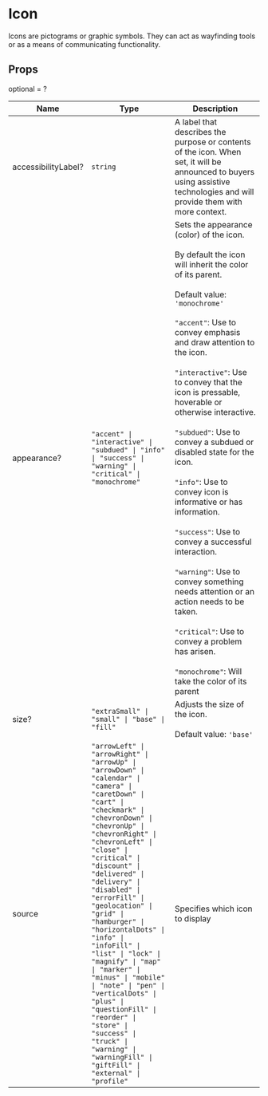 # Icon

Icons are pictograms or graphic symbols.
They can act as wayfinding tools or as a means of communicating functionality.

## Props
optional = ?

| Name | Type | Description |
| --- | --- | --- |
| accessibilityLabel? | <code>string</code> | A label that describes the purpose or contents of the icon. When set, it will be announced to buyers using assistive technologies and will provide them with more context.  |
| appearance? | <code>"accent" &#124; "interactive" &#124; "subdued" &#124; "info" &#124; "success" &#124; "warning" &#124; "critical" &#124; "monochrome"</code> | Sets the appearance (color) of the icon.<br /><br />By default the icon will inherit the color of its parent.<br /><br />Default value: <code>'monochrome'</code><br /><br /><code>"accent"</code>: Use to convey emphasis and draw attention to the icon.<br /><br /><code>"interactive"</code>: Use to convey that the icon is pressable, hoverable or otherwise interactive.<br /><br /><code>"subdued"</code>: Use to convey a subdued or disabled state for the icon.<br /><br /><code>"info"</code>: Use to convey icon is informative or has information.<br /><br /><code>"success"</code>: Use to convey a successful interaction.<br /><br /><code>"warning"</code>: Use to convey something needs attention or an action needs to be taken.<br /><br /><code>"critical"</code>: Use to convey a problem has arisen.<br /><br /><code>"monochrome"</code>: Will take the color of its parent |
| size? | <code>"extraSmall" &#124; "small" &#124; "base" &#124; "fill"</code> | Adjusts the size of the icon.<br /><br />Default value: <code>'base'</code> |
| source | <code>"arrowLeft" &#124; "arrowRight" &#124; "arrowUp" &#124; "arrowDown" &#124; "calendar" &#124; "camera" &#124; "caretDown" &#124; "cart" &#124; "checkmark" &#124; "chevronDown" &#124; "chevronUp" &#124; "chevronRight" &#124; "chevronLeft" &#124; "close" &#124; "critical" &#124; "discount" &#124; "delivered" &#124; "delivery" &#124; "disabled" &#124; "errorFill" &#124; "geolocation" &#124; "grid" &#124; "hamburger" &#124; "horizontalDots" &#124; "info" &#124; "infoFill" &#124; "list" &#124; "lock" &#124; "magnify" &#124; "map" &#124; "marker" &#124; "minus" &#124; "mobile" &#124; "note" &#124; "pen" &#124; "verticalDots" &#124; "plus" &#124; "questionFill" &#124; "reorder" &#124; "store" &#124; "success" &#124; "truck" &#124; "warning" &#124; "warningFill" &#124; "giftFill" &#124; "external" &#124; "profile"</code> | Specifies which icon to display  |